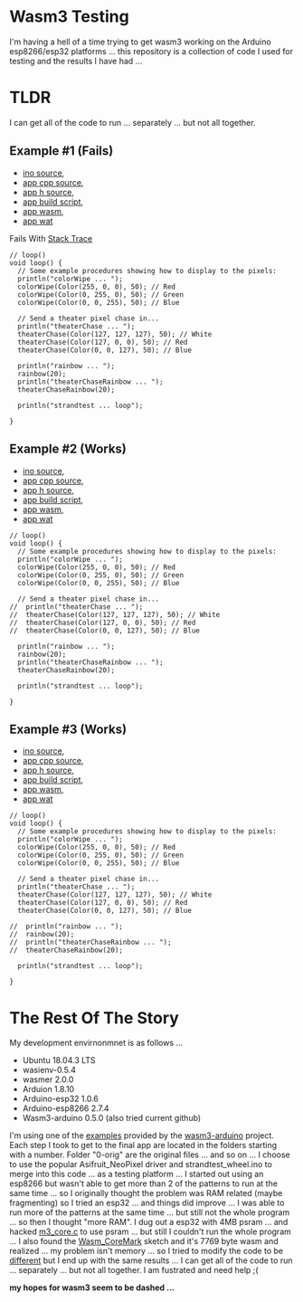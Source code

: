 # Wasm3 Testing #

I'm having a hell of a time trying to get wasm3 working on the Arduino esp8266/esp32 platforms ... this repository is a collection of code I used for testing and the results I have had ...

# TLDR #
I can get all of the code to run ... separately ... but not all together.

## Example #1 (Fails)
* [ino source](https://github.com/sfranzyshen/wasm3_testing/blob/main/wasm_vm/wasm_vm.ino), 
* [app cpp source](https://github.com/sfranzyshen/wasm3_testing/blob/main/wasm_apps/cpp/example_1/app.cpp), 
* [app h source](https://github.com/sfranzyshen/wasm3_testing/blob/main/wasm_apps/cpp/example_1/arduino_api.h), 
* [app build script](https://github.com/sfranzyshen/wasm3_testing/blob/main/wasm_apps/cpp/example_1/build.sh), 
* [app wasm](https://github.com/sfranzyshen/wasm3_testing/blob/main/wasm_apps/cpp/example_1/app.wasm), 
* [app wat](https://github.com/sfranzyshen/wasm3_testing/blob/main/wasm_apps/cpp/example_1/app.wat)

Fails With [Stack Trace](https://github.com/sfranzyshen/wasm3_testing/blob/main/wasm_apps/cpp/example_1/trace.txt)
```
// loop()
void loop() {
  // Some example procedures showing how to display to the pixels:
  println("colorWipe ... ");
  colorWipe(Color(255, 0, 0), 50); // Red
  colorWipe(Color(0, 255, 0), 50); // Green
  colorWipe(Color(0, 0, 255), 50); // Blue

  // Send a theater pixel chase in...
  println("theaterChase ... ");
  theaterChase(Color(127, 127, 127), 50); // White
  theaterChase(Color(127, 0, 0), 50); // Red
  theaterChase(Color(0, 0, 127), 50); // Blue

  println("rainbow ... ");
  rainbow(20);
  println("theaterChaseRainbow ... ");
  theaterChaseRainbow(20);

  println("strandtest ... loop");
  
}
```
## Example #2 (Works)
* [ino source](https://github.com/sfranzyshen/wasm3_testing/blob/main/wasm_vm/wasm_vm.ino), 
* [app cpp source](https://github.com/sfranzyshen/wasm3_testing/blob/main/wasm_apps/cpp/example_2/app.cpp), 
* [app h source](https://github.com/sfranzyshen/wasm3_testing/blob/main/wasm_apps/cpp/example_2/arduino_api.h), 
* [app build script](https://github.com/sfranzyshen/wasm3_testing/blob/main/wasm_apps/cpp/example_2/build.sh), 
* [app wasm](https://github.com/sfranzyshen/wasm3_testing/blob/main/wasm_apps/cpp/example_2/app.wasm), 
* [app wat](https://github.com/sfranzyshen/wasm3_testing/blob/main/wasm_apps/cpp/example_2/app.wat)
```
// loop()
void loop() {
  // Some example procedures showing how to display to the pixels:
  println("colorWipe ... ");
  colorWipe(Color(255, 0, 0), 50); // Red
  colorWipe(Color(0, 255, 0), 50); // Green
  colorWipe(Color(0, 0, 255), 50); // Blue

  // Send a theater pixel chase in...
//  println("theaterChase ... ");
//  theaterChase(Color(127, 127, 127), 50); // White
//  theaterChase(Color(127, 0, 0), 50); // Red
//  theaterChase(Color(0, 0, 127), 50); // Blue

  println("rainbow ... ");
  rainbow(20);
  println("theaterChaseRainbow ... ");
  theaterChaseRainbow(20);

  println("strandtest ... loop");
  
}
```
## Example #3 (Works)
* [ino source](https://github.com/sfranzyshen/wasm3_testing/blob/main/wasm_vm/wasm_vm.ino), 
* [app cpp source](https://github.com/sfranzyshen/wasm3_testing/blob/main/wasm_apps/cpp/example_3/app.cpp), 
* [app h source](https://github.com/sfranzyshen/wasm3_testing/blob/main/wasm_apps/cpp/example_3/arduino_api.h), 
* [app build script](https://github.com/sfranzyshen/wasm3_testing/blob/main/wasm_apps/cpp/example_3/build.sh), 
* [app wasm](https://github.com/sfranzyshen/wasm3_testing/blob/main/wasm_apps/cpp/example_3/app.wasm), 
* [app wat](https://github.com/sfranzyshen/wasm3_testing/blob/main/wasm_apps/cpp/example_3/app.wat)
```
// loop()
void loop() {
  // Some example procedures showing how to display to the pixels:
  println("colorWipe ... ");
  colorWipe(Color(255, 0, 0), 50); // Red
  colorWipe(Color(0, 255, 0), 50); // Green
  colorWipe(Color(0, 0, 255), 50); // Blue

  // Send a theater pixel chase in...
  println("theaterChase ... ");
  theaterChase(Color(127, 127, 127), 50); // White
  theaterChase(Color(127, 0, 0), 50); // Red
  theaterChase(Color(0, 0, 127), 50); // Blue

//  println("rainbow ... ");
//  rainbow(20);
//  println("theaterChaseRainbow ... ");
//  theaterChaseRainbow(20);

  println("strandtest ... loop");
  
}
```
# The Rest Of The Story
My development envirnonmnet is as follows ...
* Ubuntu 18.04.3 LTS
* wasienv-0.5.4
* wasmer 2.0.0
* Arduion 1.8.10
* Arduino-esp32 1.0.6
* Arduino-esp8266 2.7.4
* Wasm3-arduino 0.5.0 (also tried current github)

I'm using one of the [examples](https://github.com/wasm3/wasm3-arduino/tree/main/examples_pio/Wasm_Advanced) provided by the [wasm3-arduino](https://github.com/wasm3/wasm3-arduino) project. Each step I took to get to the final app are located in the folders starting with a number. Folder "0-orig" are the original files ... and so on ... I choose to use the popular Asifruit_NeoPixel driver and strandtest_wheel.ino to merge into this code ... as a testing platform ...
I started out using an esp8266 but wasn't able to get more than 2 of the patterns to run at the same time ... so I originally thought the problem was RAM related (maybe fragmenting) so I tried an esp32 ... and things did improve ... I was able to run more of the patterns at the same time ... but still not the whole program ... so then I thought "more RAM". I dug out a esp32 with 4MB psram ... and hacked [m3_core.c](https://github.com/wasm3/wasm3-arduino/blob/main/src/m3_core.c) to use psram ... but still I couldn't run the whole program ... I also found the [Wasm_CoreMark](https://github.com/wasm3/wasm3-arduino/tree/main/examples/Wasm_CoreMark) sketch and it's 7769 byte wasm and realized ... my problem isn't memory ... so I tried to modify the code to be [different](https://github.com/sfranzyshen/wasm3_testing/blob/main/wasm_apps/cpp/app_other.cpp) but I end up with the same results ... I can get all of the code to run ... separately ... but not all together. I am fustrated and need help ;(

**my hopes for wasm3 seem to be dashed ...**
